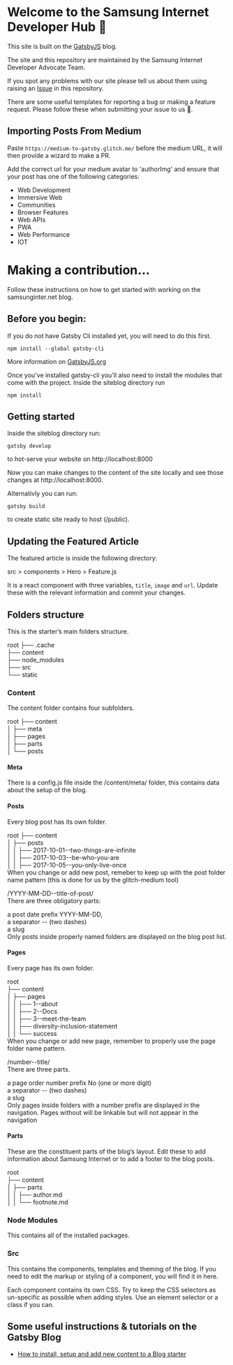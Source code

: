 # Welcome to the Samsung Internet Developer Hub :wave:

This site is built on the [GatsbyJS](https://www.gatsbyjs.org/) blog.

The site and this repository are maintained by the Samsung Internet Developer Advocate Team. 

If you spot any problems with our site please tell us about them using raising an [Issue](https://github.com/SamsungInternet/siteblog/issues) in this repository.

There are some useful templates for reporting a bug or making a feature request. Please follow these when submitting your issue to us :sparkling_heart:.  

## Importing Posts From Medium

Paste `https://medium-to-gatsby.glitch.me/` before the medium URL, it will then provide a wizard to make a PR.

Add the correct url for your medium avatar to 'authorImg' and ensure that your post has one of the following categories:
* Web Development
* Immersive Web
* Communities
* Browser Features
* Web APIs
* PWA
* Web Performance
* IOT

# Making a contribution...

Follow these instructions on how to get started with working on the samsunginter.net blog.

## Before you begin:

If you do not have Gatsby Cli installed yet, you will need to do this first.

```text
npm install --global gatsby-cli
```

More information on [GatsbyJS.org](https://www.gatsbyjs.org/tutorial/part-one)

Once you've installed gatsby-cli you'll also need to install the modules that come with the project.
Inside the siteblog directory run

```text
npm install
```

## Getting started

Inside the siteblog directory run:

```text
gatsby develop
```

to hot-serve your website on http://localhost:8000 

Now you can make changes to the content of the site locally and see those changes at http://localhost:8000. 

Alternativly you can run: 

```text
gatsby build
```

to create static site ready to host (/public).

## Updating the Featured Article

The featured article is inside the following directory:

src > components > Hero > Feature.js

It is a react component with three variables, `title`, `image` and `url`. Update these with the relevant information and commit your changes.

## Folders structure
This is the starter’s main folders structure.

root
  ├── .cache  
  ├── content  
  ├── node_modules  
  ├── src  
  └── static  

### Content

The content folder contains four subfolders.

root
  ├── content  
  │   ├── meta  
  │   ├── pages  
  │   ├── parts  
  │   └── posts  
  
#### Meta
There is a config.js file inside the /content/meta/ folder, this contains data about the setup of the blog.

#### Posts
Every blog post has its own folder.

root
  ├── content  
  │   ├── posts  
  │   │   ├── 2017-10-01--two-things-are-infinite  
  │   │   ├── 2017-10-03--be-who-you-are  
  │   │   ├── 2017-10-05--you-only-live-once  
When you change or add new post, remeber to keep up with the post folder name pattern (this is done for us by the glitch-medium tool)

/YYYY-MM-DD--title-of-post/  
There are three obligatory parts:

a post date prefix YYYY-MM-DD,  
a separator -- (two dashes)  
a slug  
Only posts inside properly named folders are displayed on the blog post list.  

#### Pages
Every page has its own folder.

root  
  ├── content  
  │   ├── pages  
  │   │   ├── 1--about  
  │   │   ├── 2--Docs  
  │   │   ├── 3--meet-the-team  
  │   │   ├── diversity-inclusion-statement  
  │   │   └── success  
When you change or add new page, remember to properly use the page folder name pattern.

/number--title/  
There are three parts.

a page order number prefix No (one or more digit)  
a separator -- (two dashes)  
a slug  
Only pages inside folders with a number prefix are displayed in the navigation. Pages without will be linkable but will not appear in the navigation

#### Parts
These are the constituent parts of the blog’s layout. Edit these to add information about Samsung Internet or to add a footer to the blog posts.

root  
  ├── content  
  │   ├── parts  
  │   │   ├── author.md  
  │   │   └── footnote.md  

### Node Modules
This contains all of the installed packages.

### Src
This contains the components, templates and theming of the blog. If you need to edit the markup or styling of a component, you will find it in here. 

Each component contains its own CSS. Try to keep the CSS selectors as un-specific as possible when adding styles. Use an element selector or a class if you can. 

## Some useful instructions & tutorials on the Gatsby Blog

* [How to install, setup and add new content to a Blog starter](https://dev.greglobinski.com/install-blog-starter/)
